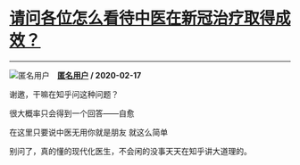 # [请问各位怎么看待中医在新冠治疗取得成效？](https://www.zhihu.com/answer/1021680127)

-------------------------------------------------------------------

![匿名用户](https://pic2.zhimg.com/aadd7b895.jpg?source=1940ef5c "匿名用户")&emsp;**[匿名用户](https://www.zhihu.com/people/) / 2020-02-17**

谢邀，干嘛在知乎问这种问题？

很大概率只会得到一个回答——自愈

在这里只要说中医无用你就是朋友 就这么简单

别问了，真的懂的现代化医生，不会闲的没事天天在知乎讲大道理的。


